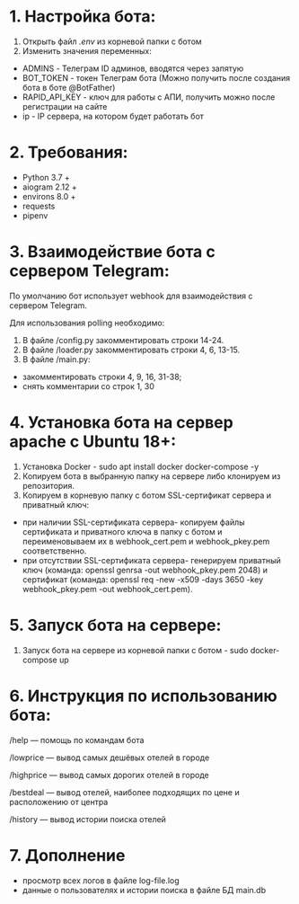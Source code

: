 # **1. Настройка бота:**

1) Открыть файл *.env* из корневой папки с ботом
2) Изменить значения переменных:

- ADMINS - Телеграм ID админов, вводятся через запятую
- BOT_TOKEN - токен Телеграм бота (Можно получить после создания бота в боте @BotFather)
- RAPID_API_KEY - ключ для работы с АПИ, получить можно после регистрации на сайте
- ip - IP сервера, на котором будет работать бот

# **2. Требования:**

- Python 3.7 +
- aiogram 2.12 +
- environs 8.0 +
- requests
- pipenv

# **3. Взаимодействие бота с сервером Telegram:**

По умолчанию бот использует webhook для взаимодействия с сервером Telegram.

Для использования polling необходимо:

1. В файле /config.py закомментировать строки 14-24.
2. В файле /loader.py закомментировать строки 4, 6, 13-15.
3. В файле /main.py:

- закомментировать строки 4, 9, 16, 31-38;
- снять комментарии со строк 1, 30

# **4. Установка бота на сервер apache c Ubuntu 18+:**

1. Установка Docker - sudo apt install docker docker-compose -y
2. Копируем бота в выбранную папку на сервере либо клонируем из репозитория.
3. Копируем в корневую папку с ботом SSL-сертификат сервера и приватный ключ:

- при наличии SSL-сертификата сервера- копируем файлы сертификата и приватного ключа в папку с ботом и переименовываем
  их в webhook_cert.pem и webhook_pkey.pem соответственно.
- при отсутствии SSL-сертификата сервера- генерируем приватный ключ (команда: openssl genrsa -out webhook_pkey.pem 2048)
  и сертификат (команда: openssl req -new -x509 -days 3650 -key webhook_pkey.pem -out webhook_cert.pem).

# **5. Запуск бота на сервере:**

1. Запуск бота на сервере из корневой папки с ботом - sudo docker-compose up

# **6. Инструкция по использованию бота:**

/help — помощь по командам бота

/lowprice — вывод самых дешёвых отелей в городе

/highprice — вывод самых дорогих отелей в городе

/bestdeal — вывод отелей, наиболее подходящих по цене и расположению от центра

/history — вывод истории поиска отелей

# **7. Дополнение**

- просмотр всех логов в файле log-file.log
- данные о пользователях и истории поиска в файле БД main.db